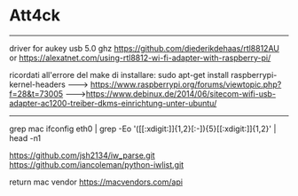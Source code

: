# Att4ck

_______________________________________________________________________

driver for aukey usb 5.0 ghz
https://github.com/diederikdehaas/rtl8812AU
or https://alexatnet.com/using-rtl8812-wi-fi-adapter-with-raspberry-pi/

ricordati all'errore del make di installare: sudo apt-get install raspberrypi-kernel-headers
---> https://www.raspberrypi.org/forums/viewtopic.php?f=28&t=73005
--->https://www.debinux.de/2014/06/sitecom-wifi-usb-adapter-ac1200-treiber-dkms-einrichtung-unter-ubuntu/

_______________________________________________________________________

grep mac 
ifconfig eth0 | grep -Eo '([[:xdigit:]]{1,2}[:-]){5}[[:xdigit:]]{1,2}' | head -n1


https://github.com/jsh2134/iw_parse.git
https://github.com/iancoleman/python-iwlist.git

return mac vendor https://macvendors.com/api
<?php
  $mac_address = "FC:FB:FB:01:FA:21";
  $url = "http://api.macvendors.com/" . urlencode($mac_address);
  $ch = curl_init();
  curl_setopt($ch, CURLOPT_URL, $url);
  curl_setopt($ch, CURLOPT_RETURNTRANSFER, 1);
  $response = curl_exec($ch);
  if($response) {
    echo "Vendor: $response";
  } else {
    echo "Not Found";
  }
?>

